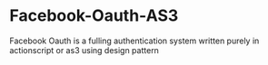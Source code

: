 # Facebook-Oauth-AS3
Facebook Oauth is a fulling authentication system written purely in actionscript or as3 using design pattern
